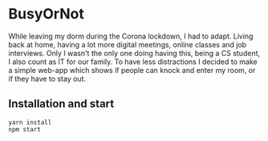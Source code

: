 # BusyOrNot
While leaving my dorm during the Corona lockdown, I had to adapt. Living back at home, having a lot more digital meetings, online classes and job interviews. Only I wasn't the only one doing having this, being a CS student, I also count as IT for our family. To have less distractions I decided to make a simple web-app which shows if people can knock and enter my room, or if they have to stay out.  
## Installation and start 
`yarn install`  
`npm start`  
